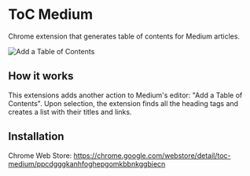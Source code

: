 # ToC Medium

Chrome extension that generates table of contents for Medium articles.

![Add a Table of Contents](https://lh3.googleusercontent.com/qIvOYlQICDIy6xsmj80Mb45bHB-LriMPezywcuvYG-a4lE2SjSQa50BOUNl_Mn_vsR7s0XEZeQ=w640-h400-e365)

## How it works

This extensions adds another action to Medium's editor: "Add a Table of Contents".
Upon selection, the extension finds all the heading tags and creates a list with their titles and links.

## Installation

Chrome Web Store: https://chrome.google.com/webstore/detail/toc-medium/ppcdgggkanhfoghepgomkbbnkggbiecn
